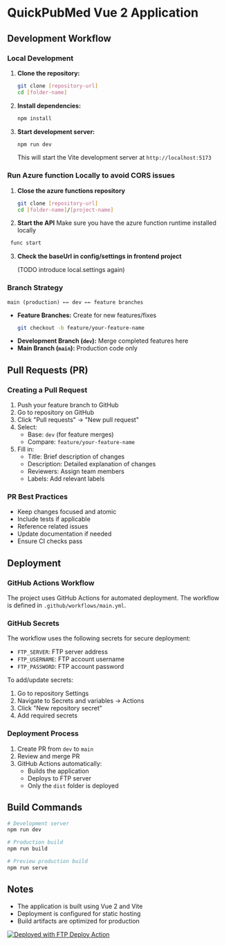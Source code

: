 # QuickPubMed Vue 2 Application

## Development Workflow

### Local Development
1. **Clone the repository:**
   ```bash
   git clone [repository-url]
   cd [folder-name]
   ```

2. **Install dependencies:**
   ```bash
   npm install
   ```

3. **Start development server:**
   ```bash
   npm run dev
   ```
   This will start the Vite development server at `http://localhost:5173`

### Run Azure function Locally to avoid CORS issues
1. **Close the azure functions repository**
   ```bash
   git clone [repository-url]
   cd [folder-name]/[project-name]
   ```

2. **Start the API**
Make sure you have the azure function runtime installed locally
  ```bash
   func start
   ```

3. **Check the baseUrl in config/settings in frontend project** 

   (TODO introduce local.settings again) 

### Branch Strategy

```
main (production) ←← dev ←← feature branches
```

- **Feature Branches:** Create for new features/fixes
  ```bash
  git checkout -b feature/your-feature-name
  ```
- **Development Branch (`dev`):** Merge completed features here
- **Main Branch (`main`):** Production code only

## Pull Requests (PR)

### Creating a Pull Request
1. Push your feature branch to GitHub
2. Go to repository on GitHub
3. Click "Pull requests" → "New pull request"
4. Select:
   - Base: `dev` (for feature merges)
   - Compare: `feature/your-feature-name`
5. Fill in:
   - Title: Brief description of changes
   - Description: Detailed explanation of changes
   - Reviewers: Assign team members
   - Labels: Add relevant labels

### PR Best Practices
- Keep changes focused and atomic
- Include tests if applicable
- Reference related issues
- Update documentation if needed
- Ensure CI checks pass

## Deployment

### GitHub Actions Workflow
The project uses GitHub Actions for automated deployment. The workflow is defined in `.github/workflows/main.yml`.

### GitHub Secrets
The workflow uses the following secrets for secure deployment:
- `FTP_SERVER`: FTP server address
- `FTP_USERNAME`: FTP account username
- `FTP_PASSWORD`: FTP account password

To add/update secrets:
1. Go to repository Settings
2. Navigate to Secrets and variables → Actions
3. Click "New repository secret"
4. Add required secrets

### Deployment Process
1. Create PR from `dev` to `main`
2. Review and merge PR
3. GitHub Actions automatically:
   - Builds the application
   - Deploys to FTP server
   - Only the `dist` folder is deployed

## Build Commands

```bash
# Development server
npm run dev

# Production build
npm run build

# Preview production build
npm run serve
```

## Notes
- The application is built using Vue 2 and Vite
- Deployment is configured for static hosting
- Build artifacts are optimized for production

[<img alt="Deployed with FTP Deploy Action" src="https://img.shields.io/badge/Deployed With-FTP DEPLOY ACTION-%3CCOLOR%3E?style=for-the-badge&color=0077b6">](https://github.com/SamKirkland/FTP-Deploy-Action)
